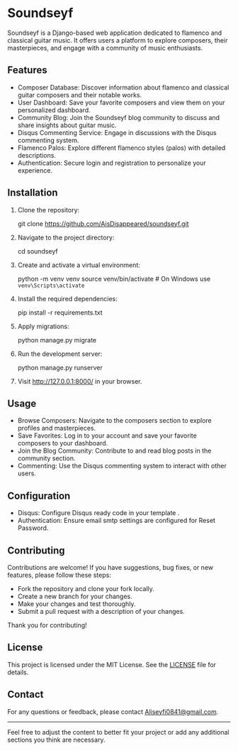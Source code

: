 # Soundseyf

Soundseyf is a Django-based web application dedicated to flamenco and classical guitar music. It offers users a platform to explore composers, their masterpieces, and engage with a community of music enthusiasts.

## Features

- Composer Database: Discover information about flamenco and classical guitar composers and their notable works.
- User Dashboard: Save your favorite composers and view them on your personalized dashboard.
- Community Blog: Join the Soundseyf blog community to discuss and share insights about guitar music.
- Disqus Commenting Service: Engage in discussions with the Disqus commenting system.
- Flamenco Palos: Explore different flamenco styles (palos) with detailed descriptions.
- Authentication: Secure login and registration to personalize your experience.

## Installation

1. Clone the repository:
  
   git clone https://github.com/AisDisappeared/soundseyf.git
   
2. Navigate to the project directory:
  
   cd soundseyf
   
3. Create and activate a virtual environment:
  
   python -m venv venv
   source venv/bin/activate  # On Windows use `venv\Scripts\activate`
   
4. Install the required dependencies:
  
   pip install -r requirements.txt
   
5. Apply migrations:
  
   python manage.py migrate
   
6. Run the development server:
  
   python manage.py runserver
   
7. Visit http://127.0.0.1:8000/ in your browser.

## Usage

- Browse Composers: Navigate to the composers section to explore profiles and masterpieces.
- Save Favorites: Log in to your account and save your favorite composers to your dashboard.
- Join the Blog Community: Contribute to and read blog posts in the community section.
- Commenting: Use the Disqus commenting system to interact with other users.

## Configuration

- Disqus: Configure Disqus ready code in your template .
- Authentication: Ensure email smtp settings are configured for Reset Password.



## Contributing

Contributions are welcome! If you have suggestions, bug fixes, or new features, please follow these steps:

+ Fork the repository and clone your fork locally.
+ Create a new branch for your changes.
+ Make your changes and test thoroughly.
+ Submit a pull request with a description of your changes.

Thank you for contributing!



## License

This project is licensed under the MIT License. See the [LICENSE](LICENSE) file for details.

## Contact

For any questions or feedback, please contact [Aliseyfi0841@gmail.com](mailto:Aliseyfi0841@gmail.com).

---

Feel free to adjust the content to better fit your project or add any additional sections you think are necessary.